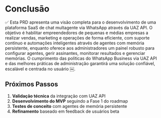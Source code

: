 # Conclusão

✅ Esta PRD apresenta uma visão completa para o desenvolvimento de uma plataforma SaaS de chat multagente via WhatsApp através da UAZ API. O objetivo é habilitar empreendedores de pequenas e médias empresas a realizar vendas, marketing e operações de forma eficiente, com suporte contínuo e automações inteligentes através de agentes com memória persistente, enquanto oferece aos administradores um painel robusto para configurar agentes, gerir assinantes, monitorar resultados e gerenciar memórias. O cumprimento das políticas do WhatsApp Business via UAZ API e das melhores práticas de administração garantirá uma solução confiável, escalável e centrada no usuário ￼.

## Próximos Passos

1. **Validação técnica** da integração com UAZ API
2. **Desenvolvimento do MVP** seguindo a Fase 1 do roadmap
3. **Testes de conceito** com agentes de memória persistente
4. **Refinamento** baseado em feedback de usuários beta

